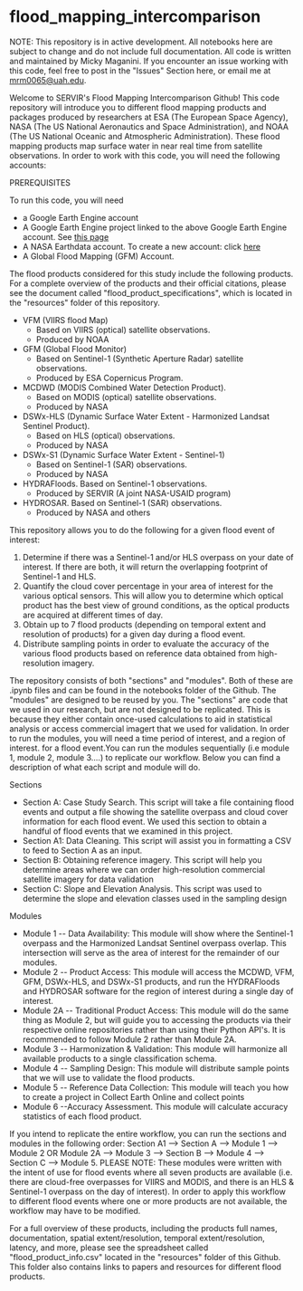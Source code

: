 # flood_mapping_intercomparison

NOTE: This repository is in active development. All notebooks here are subject to change and do not include full documentation. All code is written and maintained by Micky Maganini. If you encounter an issue working with this code, feel free to post in the "Issues" Section here, or email me at mrm0065@uah.edu.

Welcome to SERVIR's Flood Mapping Intercomparison Github! This code repository will introduce you to different flood mapping products and packages produced by researchers at ESA (The European Space Agency), NASA (The US National Aeronautics and Space Administration), and NOAA (The US National Oceanic and Atmospheric Administration). These flood mapping products map surface water in near real time from satellite observations. In order to work with this code, you will need the following accounts:

PREREQUISITES 

To run this code, you will need 
* a Google Earth Engine account
* A Google Earth Engine project linked to the above Google Earth Engine account. See [this page](https://developers.google.com/earth-engine/guides/access)
* A NASA Earthdata account. To create a new account: click [here](https://urs.earthdata.nasa.gov/users/new)
* A Global Flood Mapping (GFM) Account. 

The flood products considered for this study include the following products. For a complete overview of the products and their official citations, please see the document called "flood_product_specifications", which is located in the "resources" folder of this repository. 

* VFM (VIIRS flood Map)
     * Based on VIIRS (optical) satellite observations.
     * Produced by NOAA
* GFM (Global Flood Monitor)
     * Based on Sentinel-1 (Synthetic Aperture Radar) satellite observations.
     * Produced by ESA Copernicus Program. 
* MCDWD (MODIS Combined Water Detection Product).
     * Based on MODIS (optical) satellite observations.
     * Produced by NASA
* DSWx-HLS (Dynamic Surface Water Extent - Harmonized Landsat Sentinel Product).
     * Based on HLS (optical) observations.
     * Produced by NASA 
* DSWx-S1 (Dynamic Surface Water Extent - Sentinel-1)
    * Based on Sentinel-1 (SAR) observations.
    * Produced by NASA
* HYDRAFloods. Based on Sentinel-1 observations.
     * Produced by SERVIR (A joint NASA-USAID program)
* HYDROSAR. Based on Sentinel-1 (SAR) observations.
     * Produced by NASA and others

This repository allows you to do the following for a given flood event of interest: 
  1. Determine if there was a Sentinel-1 and/or HLS overpass on your date of interest. If there are both, it will return the overlapping footprint of Sentinel-1 and HLS.
  2. Quantify the cloud cover percentage in your area of interest for the various optical sensors. This will allow you to determine which optical product has the best view of ground conditions, as the optical products are acquired at different times of day.
  3. Obtain up to 7 flood products (depending on temporal extent and resolution of products) for a given day during a flood event.
  4.  Distribute sampling points in order to evaluate the accuracy of the various flood products based on reference data obtained from high-resolution imagery.

The repository consists of both "sections" and "modules". Both of these are .ipynb files and can be found in the notebooks folder of the Github. The "modules" are designed to be reused by you. The "sections" are code that we used in our research, but are not designed to be replicated. This is because they either contain once-used calculations to aid in statistical analysis or access commercial imagert that we used for validation. In order to run the modules, you will need a time period of interest, and a region of interest. for a flood event.You can run the modules sequentially (i.e module 1, module 2, module 3....) to replicate our workflow. Below you can find a description of what each script and module will do. 

Sections

* Section A: Case Study Search. This script will take a file containing flood events and output a file showing the satellite overpass and cloud cover information for each flood event. We used this section to obtain a handful of flood events that we examined in this project.
* Section A1: Data Cleaning. This script will assist you in formatting a CSV to feed to Section A as an input. 
* Section B: Obtaining reference imagery. This script will help you determine areas where we can order high-resolution commercial satellite imagery for data validation
* Section C: Slope and Elevation Analysis. This script was used to determine the slope and elevation classes used in the sampling design

Modules

* Module 1 -- Data Availability: This module will show where the Sentinel-1 overpass and the Harmonized Landsat Sentinel overpass overlap. This intersection will serve as the area of interest for the remainder of our modules. 
* Module 2 -- Product Access: This module will access the MCDWD, VFM, GFM, DSWx-HLS, and DSWx-S1 products, and run the HYDRAFloods and HYDROSAR software for the region of interest during a single day of interest.
* Module 2A -- Traditional Product Access: This module will do the same thing as Module 2, but will guide you to accessing the products via their respective online repositories rather than using their Python API's. It is recommended to follow Module 2 rather than Module 2A. 
* Module 3 -- Harmonization & Validation: This module will harmonize all available products to a single classification schema.
* Module 4 -- Sampling Design: This module will distribute sample points that we will use to validate the flood products.
* Module 5 -- Reference Data Collection: This module will teach you how to create a project in Collect Earth Online and collect points
* Module 6 --Accuracy Assessment. This module will calculate accuracy statistics of each flood product.


If you intend to replicate the entire workflow, you can run the sections and modules in the following order: Section A1 --> Section A --> Module 1 --> Module 2 OR Module 2A --> Module 3 --> Section B --> Module 4 --> Section C --> Module 5. PLEASE NOTE: These modules were written with the intent of use for flood events where all seven products are available (i.e. there are cloud-free overpasses for VIIRS and MODIS, and there is an HLS & Sentinel-1 overpass on the day of interest). In order to apply this workflow to different flood events where one or more products are not available, the workflow may have to be modified. 

  For a full overview of these products, including the products full names, documentation, spatial extent/resolution, temporal extent/resolution, latency, and more, please see the spreadsheet called "flood_product_info.csv" located in the "resources" folder of this Github. This folder also contains links to papers and resources for different flood products. 
